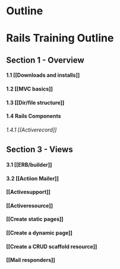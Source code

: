 # Outline

# Rails Training Outline

## Section 1 - Overview

#### 1.1 [[Downloads and installs]]

#### 1.2 [[MVC basics]]

#### 1.3 [[Dir/file structure]]

#### 1.4 Rails Components 
###### 1.4.1 [[Activerecord]]

## Section 3 - Views
#### 3.1 [[ERB/builder]]

#### 3.2 [[Actiion Mailer]]

#### [[Activesupport]]

#### [[Activeresource]]


#### [[Create static pages]]

#### [[Create a dynamic page]]

#### [[Create a CRUD scaffold resource]]

#### [[Mail responders]]
